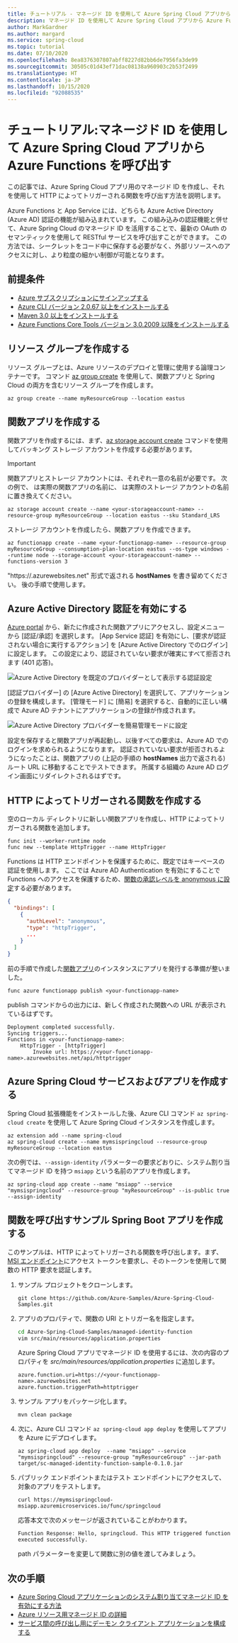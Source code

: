 ```yaml
---
title: チュートリアル - マネージド ID を使用して Azure Spring Cloud アプリから Azure Functions を呼び出す
description: マネージド ID を使用して Azure Spring Cloud アプリから Azure Functions を呼び出す
author: MarkGardner
ms.author: margard
ms.service: spring-cloud
ms.topic: tutorial
ms.date: 07/10/2020
ms.openlocfilehash: 8ea8376307807abff8227d82bb6de7956fa3de99
ms.sourcegitcommit: 30505c01d43ef71dac08138a960903c2b53f2499
ms.translationtype: HT
ms.contentlocale: ja-JP
ms.lasthandoff: 10/15/2020
ms.locfileid: "92088535"
---
```

# <a name="tutorial-use-a-managed-identity-to-invoke-azure-functions-from-an-azure-spring-cloud-app"></a>チュートリアル:マネージド ID を使用して Azure Spring Cloud アプリから Azure Functions を呼び出す

この記事では、Azure Spring Cloud アプリ用のマネージド ID を作成し、それを使用して HTTP によってトリガーされる関数を呼び出す方法を説明します。

Azure Functions と App Service には、どちらも Azure Active Directory (Azure AD) 認証の機能が組み込まれています。 この組み込みの認証機能と併せて、Azure Spring Cloud のマネージド ID を活用することで、最新の OAuth のセマンティックを使用して RESTful サービスを呼び出すことができます。 この方法では、シークレットをコード中に保存する必要がなく、外部リソースへのアクセスに対し、より粒度の細かい制御が可能となります。 


## <a name="prerequisites"></a>前提条件

* [Azure サブスクリプションにサインアップする](https://azure.microsoft.com/free/)
* [Azure CLI バージョン 2.0.67 以上をインストールする](/cli/azure/install-azure-cli)
* [Maven 3.0 以上をインストールする](https://maven.apache.org/download.cgi)
* [Azure Functions Core Tools バージョン 3.0.2009 以降をインストールする](../azure-functions/functions-run-local.md#install-the-azure-functions-core-tools)


## <a name="create-a-resource-group"></a>リソース グループを作成する
リソース グループとは、Azure リソースのデプロイと管理に使用する論理コンテナーです。 コマンド [az group create](/cli/azure/group#az-group-create) を使用して、関数アプリと Spring Cloud の両方を含むリソース グループを作成します。

```azurecli-interactive
az group create --name myResourceGroup --location eastus
```


## <a name="create-a-function-app"></a>関数アプリを作成する
関数アプリを作成するには、まず、[az storage account create](/cli/azure/storage/account#az-storage-account-create) コマンドを使用してバッキング ストレージ アカウントを作成する必要があります。

> [!Important]
> 関数アプリとストレージ アカウントには、それぞれ一意の名前が必要です。 次の例で、<your-functionapp-name> は実際の関数アプリの名前に、<your-storageaccount-name> は実際のストレージ アカウントの名前に置き換えてください。

```azurecli-interactive
az storage account create --name <your-storageaccount-name> --resource-group myResourceGroup --location eastus --sku Standard_LRS
```

ストレージ アカウントを作成したら、関数アプリを作成できます。

```azurecli-interactive
az functionapp create --name <your-functionapp-name> --resource-group myResourceGroup --consumption-plan-location eastus --os-type windows --runtime node --storage-account <your-storageaccount-name> --functions-version 3
```

"https://<your-functionapp-name>.azurewebsites.net" 形式で返される **hostNames** を書き留めてください。 後の手順で使用します。


## <a name="enable-azure-active-directory-authentication"></a>Azure Active Directory 認証を有効にする

[Azure portal](https://portal.azure.com) から、新たに作成された関数アプリにアクセスし、設定メニューから [認証/承認] を選択します。 [App Service 認証] を有効にし、[要求が認証されない場合に実行するアクション] を [Azure Active Directory でのログイン] に設定します。 この設定により、認証されていない要求が確実にすべて拒否されます (401 応答)。

![Azure Active Directory を既定のプロバイダーとして表示する認証設定](media/spring-cloud-tutorial-managed-identities-functions/function-auth-config-1.jpg)

[認証プロバイダー] の [Azure Active Directory] を選択して、アプリケーションの登録を構成します。 [管理モード] に [簡易] を選択すると、自動的に正しい構成で Azure AD テナントにアプリケーションの登録が作成されます。

![Azure Active Directory プロバイダーを簡易管理モードに設定](media/spring-cloud-tutorial-managed-identities-functions/function-auth-config-2.jpg)

設定を保存すると関数アプリが再起動し、以後すべての要求は、Azure AD でのログインを求められるようになります。 認証されていない要求が拒否されるようになったことは、関数アプリの (上記の手順の **hostNames** 出力で返される) ルート URL に移動することでテストできます。 所属する組織の Azure AD ログイン画面にリダイレクトされるはずです。


## <a name="create-an-http-triggered-function"></a>HTTP によってトリガーされる関数を作成する

空のローカル ディレクトリに新しい関数アプリを作成し、HTTP によってトリガーされる関数を追加します。

```console
func init --worker-runtime node
func new --template HttpTrigger --name HttpTrigger
```

Functions は HTTP エンドポイントを保護するために、既定ではキーベースの認証を使用します。 ここでは Azure AD Authentication を有効にすることで Functions へのアクセスを保護するため、[関数の承認レベルを anonymous に設定](../azure-functions/functions-bindings-http-webhook-trigger.md#secure-an-http-endpoint-in-production)する必要があります。

```json function.json
{
  "bindings": [
    {
      "authLevel": "anonymous",
      "type": "httpTrigger",
      ...
    }
  ]
}
```

前の手順で作成した[関数アプリ](#create-a-function-app)のインスタンスにアプリを発行する準備が整いました。

```console
func azure functionapp publish <your-functionapp-name>
```

publish コマンドからの出力には、新しく作成された関数への URL が表示されているはずです。

```output
Deployment completed successfully.
Syncing triggers...
Functions in <your-functionapp-name>:
    HttpTrigger - [httpTrigger]
        Invoke url: https://<your-functionapp-name>.azurewebsites.net/api/httptrigger
```


## <a name="create-azure-spring-cloud-service-and-app"></a>Azure Spring Cloud サービスおよびアプリを作成する
Spring Cloud 拡張機能をインストールした後、Azure CLI コマンド `az spring-cloud create` を使用して Azure Spring Cloud インスタンスを作成します。 

```azurecli-interactive
az extension add --name spring-cloud
az spring-cloud create --name mymsispringcloud --resource-group myResourceGroup --location eastus
```

次の例では、`--assign-identity` パラメーターの要求どおりに、システム割り当てマネージド ID を持つ `msiapp` という名前のアプリを作成します。

```azurecli
az spring-cloud app create --name "msiapp" --service "mymsispringcloud" --resource-group "myResourceGroup" --is-public true --assign-identity
```

## <a name="build-sample-spring-boot-app-to-invoke-the-function"></a>関数を呼び出すサンプル Spring Boot アプリを作成する

このサンプルは、HTTP によってトリガーされる関数を呼び出します。まず、[MSI エンドポイント](../active-directory/managed-identities-azure-resources/how-to-use-vm-token.md#get-a-token-using-http)にアクセス トークンを要求し、そのトークンを使用して関数の HTTP 要求を認証します。

1. サンプル プロジェクトをクローンします。 

    ```console
    git clone https://github.com/Azure-Samples/Azure-Spring-Cloud-Samples.git
    ```

2. アプリのプロパティで、関数の URI とトリガー名を指定します。 

    ```bash
    cd Azure-Spring-Cloud-Samples/managed-identity-function
    vim src/main/resources/application.properties
    ```

    Azure Spring Cloud アプリでマネージド ID を使用するには、次の内容のプロパティを *src/main/resources/application.properties* に追加します。

    ```
    azure.function.uri=https://<your-functionapp-name>.azurewebsites.net
    azure.function.triggerPath=httptrigger
    ```

3. サンプル アプリをパッケージ化します。 

    ```console
    mvn clean package
    ```

4. 次に、Azure CLI コマンド `az spring-cloud app deploy` を使用してアプリを Azure にデプロイします。 

    ```azurecli
    az spring-cloud app deploy  --name "msiapp" --service "mymsispringcloud" --resource-group "myResourceGroup" --jar-path target/sc-managed-identity-function-sample-0.1.0.jar
    ```

5. パブリック エンドポイントまたはテスト エンドポイントにアクセスして、対象のアプリをテストします。 

    ```console
    curl https://mymsispringcloud-msiapp.azuremicroservices.io/func/springcloud
    ```

    応答本文で次のメッセージが返されていることがわかります。
    ```output
    Function Response: Hello, springcloud. This HTTP triggered function executed successfully.
    ```
    
    path パラメーターを変更して関数に別の値を渡してみましょう。

## <a name="next-steps"></a>次の手順

* [Azure Spring Cloud アプリケーションのシステム割り当てマネージド ID を有効にする方法](./spring-cloud-howto-enable-system-assigned-managed-identity.md)
* [Azure リソース用マネージド ID の詳細](https://github.com/MicrosoftDocs/azure-docs/blob/master/articles/active-directory/managed-identities-azure-resources/overview.md)
* [サービス間の呼び出し用にデーモン クライアント アプリケーションを構成する](../app-service/configure-authentication-provider-aad.md#configure-a-daemon-client-application-for-service-to-service-calls)